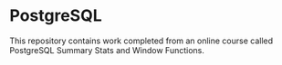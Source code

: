 # PostgreSQL
This repository contains work completed from an online course called PostgreSQL Summary Stats and Window Functions.
